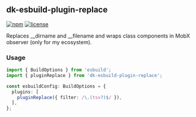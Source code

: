 ## dk-esbuild-plugin-replace

[![npm](https://img.shields.io/npm/v/dk-esbuild-plugin-replace)](https://www.npmjs.com/package/dk-esbuild-plugin-replace)
[![license](https://img.shields.io/npm/l/dk-esbuild-plugin-replace)](https://github.com/dkazakov8/esbuild-plugins/tree/master/packages/esbuild-plugin-replace/LICENSE)

Replaces __dirname and __filename and wraps class components in MobX observer (only for my ecosystem).

### Usage

```typescript
import { BuildOptions } from 'esbuild';
import { pluginReplace } from 'dk-esbuild-plugin-replace';

const esbuildConfig: BuildOptions = {
  plugins: [
    pluginReplace({ filter: /\.(tsx?)$/ }),
  ],
};
```
